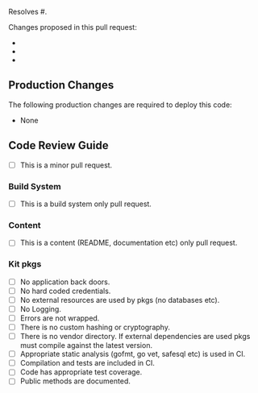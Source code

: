 Resolves #.

Changes proposed in this pull request:

-
-
-

## Production Changes

The following production changes are required to deploy this code:

- None

## Code Review Guide

- [ ] This is a minor pull request.


### Build System

- [ ] This is a build system only pull request.

### Content

- [ ] This is a content (README, documentation etc) only pull request.


### Kit pkgs

- [ ] No application back doors.
- [ ] No hard coded credentials.
- [ ] No external resources are used by pkgs (no databases etc).
- [ ] No Logging.
- [ ] Errors are not wrapped.
- [ ] There is no custom hashing or cryptography.
- [ ] There is no vendor directory.  If external dependencies are used pkgs must compile against the latest version.
- [ ] Appropriate static analysis (gofmt, go vet, safesql etc) is used in CI.
- [ ] Compilation and tests are included in CI.
- [ ] Code has appropriate test coverage.
- [ ] Public methods are documented.
